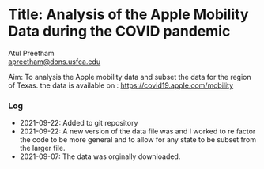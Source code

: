 # Title: Analysis of the Apple Mobility Data during the COVID pandemic  

Atul Preetham  
apreetham@dons.usfca.edu

Aim: To analysis the Apple mobility data and subset the data for the region of
Texas. the data is available on : https://covid19.apple.com/mobility

### Log

* 2021-09-22: Added to git repository
* 2021-09-22: A new version of the data file was and I worked to re factor the code to be more general and to allow for any state to be subset from the larger file.
* 2021-09-07: The data was orginally downloaded.
